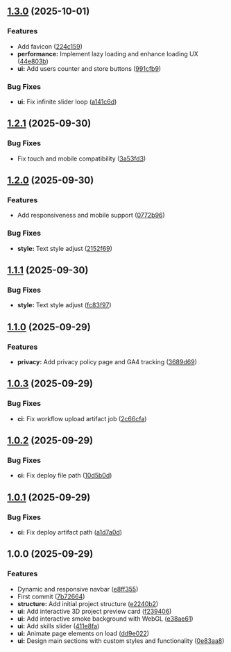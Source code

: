 ## [1.3.0](https://github.com/kpulka247/portfolio-kpulka/compare/v1.2.1...v1.3.0) (2025-10-01)

### Features

* Add favicon ([224c159](https://github.com/kpulka247/portfolio-kpulka/commit/224c159e720474b0ce18328f9d0bbfa42463a9a8))
* **performance:** Implement lazy loading and enhance loading UX ([44e803b](https://github.com/kpulka247/portfolio-kpulka/commit/44e803b4a207bdfd622a2dfaa4adceab4b7c69b7))
* **ui:** Add users counter and store buttons ([991cfb9](https://github.com/kpulka247/portfolio-kpulka/commit/991cfb94c8fa5ec4977045d0832176d3a25fba41))

### Bug Fixes

* **ui:** Fix infinite slider loop ([a141c6d](https://github.com/kpulka247/portfolio-kpulka/commit/a141c6dd04ec84c4ee76cc1dd93c0799e7060b1f))

## [1.2.1](https://github.com/kpulka247/portfolio-kpulka/compare/v1.2.0...v1.2.1) (2025-09-30)

### Bug Fixes

* Fix touch and mobile compatibility ([3a53fd3](https://github.com/kpulka247/portfolio-kpulka/commit/3a53fd36227fff961c08b938fb42a5d4fc542c8b))

## [1.2.0](https://github.com/kpulka247/portfolio-kpulka/compare/v1.1.1...v1.2.0) (2025-09-30)

### Features

* Add responsiveness and mobile support ([0772b96](https://github.com/kpulka247/portfolio-kpulka/commit/0772b968d08d7498aeb254f91e0c0612a21b2ed5))

### Bug Fixes

* **style:** Text style adjust ([2152f69](https://github.com/kpulka247/portfolio-kpulka/commit/2152f692c5fd59b2cbb4bb9c0eafadcb2a1b5ad7))

## [1.1.1](https://github.com/kpulka247/portfolio-kpulka/compare/v1.1.0...v1.1.1) (2025-09-30)

### Bug Fixes

* **style:** Text style adjust ([fc83f97](https://github.com/kpulka247/portfolio-kpulka/commit/fc83f972ac8062e8b22b1158e9a117cf85587256))

## [1.1.0](https://github.com/kpulka247/portfolio-kpulka/compare/v1.0.3...v1.1.0) (2025-09-29)

### Features

* **privacy:** Add privacy policy page and GA4 tracking ([3689d69](https://github.com/kpulka247/portfolio-kpulka/commit/3689d6955f5a526d63fb98b0f0146317199a3f00))

## [1.0.3](https://github.com/kpulka247/portfolio-kpulka/compare/v1.0.2...v1.0.3) (2025-09-29)

### Bug Fixes

* **ci:** Fix workflow upload artifact job ([2c66cfa](https://github.com/kpulka247/portfolio-kpulka/commit/2c66cfa1ad5f48e3ccf047918d355ec0f4ede139))

## [1.0.2](https://github.com/kpulka247/portfolio-kpulka/compare/v1.0.1...v1.0.2) (2025-09-29)

### Bug Fixes

* **ci:** Fix deploy file path ([10d5b0d](https://github.com/kpulka247/portfolio-kpulka/commit/10d5b0d39d6360af2f029f7b63d7dd9808e26f1f))

## [1.0.1](https://github.com/kpulka247/portfolio-kpulka/compare/v1.0.0...v1.0.1) (2025-09-29)

### Bug Fixes

* **ci:** Fix deploy artifact path ([a1d7a0d](https://github.com/kpulka247/portfolio-kpulka/commit/a1d7a0d915415ef648fee32cbb657cdcb011318e))

## 1.0.0 (2025-09-29)

### Features

* Dynamic and responsive navbar ([e8ff355](https://github.com/kpulka247/portfolio-kpulka/commit/e8ff3552522514ce1594d76e00297e63fd5c1c13))
* First commit ([7b72664](https://github.com/kpulka247/portfolio-kpulka/commit/7b7266484818197f5fe68d2be5b2fa1d3f998e25))
* **structure:** Add initial project structure ([e2240b2](https://github.com/kpulka247/portfolio-kpulka/commit/e2240b2c74c490875ed3b54c9b2a9d9b2d04b1d5))
* **ui:** Add interactive 3D project preview card ([f239406](https://github.com/kpulka247/portfolio-kpulka/commit/f2394066db377cf86eed14029a668cf53d871f15))
* **ui:** Add interactive smoke background with WebGL ([e38ae61](https://github.com/kpulka247/portfolio-kpulka/commit/e38ae6131d7e0ace1e47c80a68bb83310fdb322b))
* **ui:** Add skills slider ([411e8fa](https://github.com/kpulka247/portfolio-kpulka/commit/411e8fa6bc7245fa42cbb0ffe0edda124e95a814))
* **ui:** Animate page elements on load ([dd9e022](https://github.com/kpulka247/portfolio-kpulka/commit/dd9e0226a1bff753201402d5ab44326309c38bde))
* **ui:** Design main sections with custom styles and functionality ([0e83aa8](https://github.com/kpulka247/portfolio-kpulka/commit/0e83aa84661675bab530da39f61039fb181315e8))
